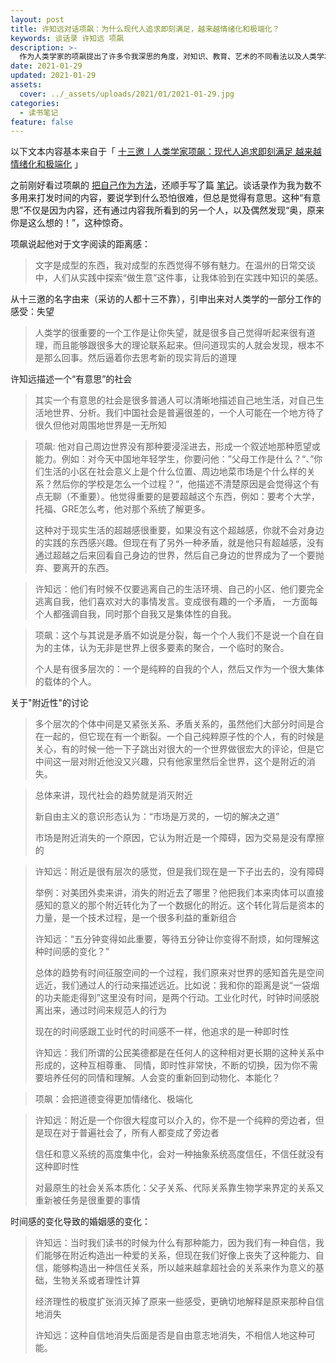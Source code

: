 ```yaml
---
layout: post
title: 许知远对话项飙：为什么现代人追求即刻满足，越来越情绪化和极端化？
keywords: 谈话录 许知远 项飙
description: >-
  作为人类学家的项飙提出了许多令我深思的角度，对知识、教育、艺术的不同看法以及人类学本身专业的解读。
date: 2021-01-29
updated: 2021-01-29
assets:
  cover: ../_assets/uploads/2021/01/2021-01-29.jpg
categories:
  - 读书笔记
feature: false
---
```


以下文本内容基本来自于「 [十三邀丨人类学家项飙：现代人追求即刻满足 越来越情绪化和极端化](https://v.qq.com/x/cover/mzc00200c5sxk4p/o3026pze76s.html) 」

之前刚好看过项飙的 [把自己作为方法](https://book.douban.com/subject/35092383/)，还顺手写了篇 [笔记](https://blog.duanfei.org/blog/2020/09/use-yourself-as-a-method/#_saber:~:text=%E3%80%8A%E6%8A%8A%E8%87%AA%E5%B7%B1%E4%BD%9C%E4%B8%BA%E6%96%B9%E6%B3%95%E3%80%8B%E8%AF%BB%E4%B9%A6%E7%AC%94%E8%AE%B0)。谈话录作为我为数不多用来打发时间的内容，要说学到什么恐怕很难，但总是觉得有意思。这种“有意思”不仅是因为内容，还有通过内容我所看到的另一个人，以及偶然发现“奥，原来你是这么想的！”，这种惊奇。

项飙说起他对于文字阅读的距离感：

> 文字是成型的东西，我对成型的东西觉得不够有魅力。在温州的日常交谈中，人们从实践中探索“做生意”这件事，让我体验到在实践中知识的美感。

从十三邀的名字由来（采访的人都十三不靠），引申出来对人类学的一部分工作的感受：失望

> 人类学的很重要的一个工作是让你失望，就是很多自己觉得听起来很有道理，而且能够跟很多大的理论联系起来。但问道现实的人就会发现，根本不是那么回事。然后逼着你去思考新的现实背后的道理

许知远描述一个“有意思”的社会

> 其实一个有意思的社会是很多普通人可以清晰地描述自己地生活，对自己生活地世界、分析。我们中国社会是普遍很差的，一个人可能在一个地方待了很久但他对周围地世界是一无所知

> 项飙: 他对自己周边世界没有那种要浸淫进去，形成一个叙述地那种愿望或能力。例如：对今天中国地年轻学生，你要问他：”父母工作是什么？“、”你们生活的小区在社会意义上是个什么位置、周边地菜市场是个什么样的关系？然后你的学校是怎么一个过程？“，他描述不清楚原因是会觉得这个有点无聊（不重要）。他觉得重要的是要超越这个东西，例如：要考个大学，托福、GRE怎么考，他对那个系统了解更多。
>
> 这种对于现实生活的超越感很重要，如果没有这个超越感，你就不会对身边的实践的东西感兴趣。但现在有了另外一种矛盾，就是他只有超越感，没有通过超越之后来回看自己身边的世界，然后自己身边的世界成为了一个要抛弃、要离开的东西。

> 许知远：他们有时候不仅要逃离自己的生活环境、自己的小区、他们要完全逃离自我，他们喜欢对大的事情发言。变成很有趣的一个矛盾， 一方面每个人都强调自我，同时那个自我又是集体性的自我。

> 项飙：这个与其说是矛盾不如说是分裂，每一个个人我们不是说一个自在自为的主体，认为无非是世界上很多要素的聚合，一个临时的聚合。
>
> 个人是有很多层次的：一个是纯粹的自我的个人，然后又作为一个很大集体的载体的个人。 

关于"附近性"的讨论

> 多个层次的个体中间是又紧张关系、矛盾关系的，虽然他们大部分时间是合在一起的，但它现在有一个断裂。一个自己纯粹原子性的个人，有的时候是关心，有的时候一他一下子跳出对很大的一个世界做很宏大的评论，但是它中间这一层对附近他没又兴趣，只有他家里然后全世界，这个是附近的消失。

> 总体来讲，现代社会的趋势就是消灭附近
>
> 新自由主义的意识形态认为：“市场是万灵的，一切的解决之道”
>
> 市场是附近消失的一个原因，它认为附近是一个障碍，因为交易是没有摩擦的

> 许知远：附近是很有层次的感觉，但是我们现在是一下子出去的，没有障碍
>
> 举例：对美团外卖来讲，消失的附近去了哪里？他把我们本来肉体可以直接感知的意义的那个附近转化为了一个数据化的附近。这个转化背后是资本的力量，是一个技术过程，是一个很多利益的重新组合
>
> 许知远：“五分钟变得如此重要，等待五分钟让你变得不耐烦，如何理解这种时间感的变化？”
>
> 总体的趋势有时间征服空间的一个过程，我们原来对世界的感知首先是空间远近，我们通过人的行动来描述远近。比如说：我和你的距离是说“一袋烟的功夫能走得到”这里没有时间，是两个行动。工业化时代，时钟时间感脱离出来，通过时间来规范人的行为
>
> 现在的时间感跟工业时代的时间感不一样，他追求的是一种即时性 
>
> 许知远：我们所谓的公民美德都是在任何人的这种相对更长期的这种关系中形成的，这种互相尊重、 同情，即时性非常快，不断的切换，因为你不需要培养任何的同情和理解。人会变的重新回到动物化、本能化？

> 项飙：会把道德变得更加情绪化、极端化

> 许知远：附近是一个你很大程度可以介入的，你不是一个纯粹的旁边者，但是现在对于普遍社会了，所有人都变成了旁边者
>
> 信任和意义系统的高度集中化，会对一种抽象系统高度信任，不信任就没有这种即时性 
>
> 对最原生的社会关系本质化：父子关系、代际关系靠生物学来界定的关系又重新被任务是很重要的事情

时间感的变化导致的婚姻感的变化：

> 许知远：当时我们读书的时候为什么有那种能力，因为我们有一种自信，我们能够在附近构造出一种爱的关系，但现在我们好像上丧失了这种能力、自信，能够构造出一种信任关系，所以越来越拿超社会的关系来作为意义的基础，生物关系或者理性计算
>
> 经济理性的极度扩张消灭掉了原来一些感受，更确切地解释是原来那种自信地消失
>
> 许知远：这种自信地消失后面是否是自由意志地消失，不相信人地这种可能。
